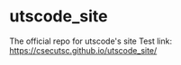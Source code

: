 # utscode_site
The official repo for utscode's site
Test link: https://csecutsc.github.io/utscode_site/
